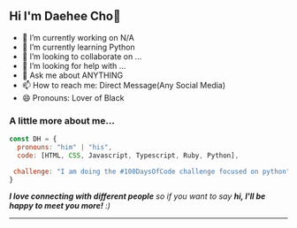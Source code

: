 ## Hi I'm Daehee Cho👋



- 🔭 I’m currently working on N/A
- 🌱 I’m currently learning Python
- 👯 I’m looking to collaborate on ...
- 🤔 I’m looking for help with ...
- 💬 Ask me about ANYTHING
- 📫 How to reach me: Direct Message(Any Social Media)
- 😄 Pronouns: Lover of Black



### A little more about me...  

```javascript
const DH = {
  pronouns: "him" | "his",
  code: [HTML, CSS, Javascript, Typescript, Ruby, Python],

 challenge: "I am doing the #100DaysOfCode challenge focused on python"
}
```

<em><b>I love connecting with different people</b> so if you want to say <b>hi, I'll be happy to meet you more!</b> :)</em>

---

